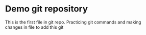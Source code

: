 # Demo git repository



This is the first file in git repo.
Practicing git commands and making changes in file to add this git

